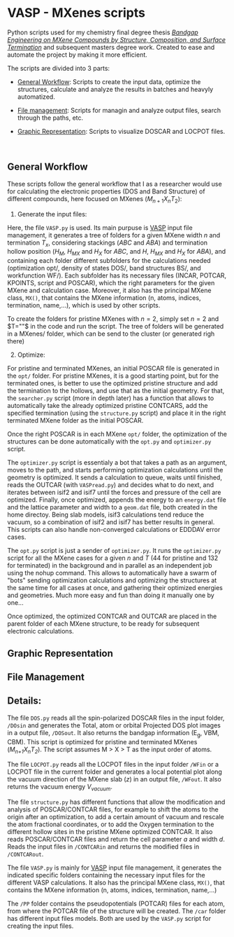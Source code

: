 # VASP - MXenes scripts
Python scripts used for my chemistry final degree thesis [_Bandgap Engineering on MXene Compounds by Structure, Composition, and Surface Termination_](http://hdl.handle.net/2445/189371) and subsequent masters degree work. Created to ease and automate the project by making it more efficient. 

The scripts are divided into 3 parts:

- [General Workflow](#general-workflow): Scripts to create the input data, optimize the structures, calculate and analyze the results in batches and heavyly automatized.

- [File management](#file-management): Scripts for managin and analyze output files, search through the paths, etc.

- [Graphic Representation](#graphic-representation): Scripts to visualize DOSCAR and LOCPOT files.

<br>

## General Workflow

These scripts follow the general workflow that I as a researcher would use for calculating the electronic properties (DOS and Band Structure) of different compounds, here focused on MXenes ($M_{n+1}X_nT_2$):

1. Generate the input files:

Here, the file `VASP.py` is used. Its main purpuse is [VASP](https://www.vasp.at/) input file management, it generates a tree of folders for a given MXene width $n$ and termination $T_x$, considering stackings ($ABC$ and $ABA$) and termination hollow position ($H_M$, $H_{MX}$ and $H_X$ for $ABC$,  and $H$, $H_{MX}$ and $H_X$ for $ABA$), and containing each folder different subfolders for the calculations needed (optimization opt/, density of states DOS/, band structures BS/, and workfunction WF/). Each subfolder has its necessary files (INCAR, POTCAR, KPOINTS, script and POSCAR), which the right parameters for the given MXene and calculation case. Moreover, it also has the principal MXene class, `MX()`, that contains the MXene information (n, atoms, indices, termination, name,...), which is used by other scripts.

To create the folders for pristine MXenes with $n=2$, simply set $n=2$ and $T=""$ in the code and run the script. The tree of folders will be generated in a MXenes/ folder, which can be send to the cluster (or generated righ there)

2. Optimize:

For pristine and terminated MXenes, an initial POSCAR file is generated in the `opt/` folder. For pristine MXenes, it is a good starting point, but for the terminated ones, is better to use the optimized pristine structure and add the termination to the hollows, and use that as the initial geometry. For that, the `searcher.py` script (more in depth later) has a function that allows to automatically take the already optimized pristine CONTCARS, add the specified termination (using the `structure.py` script) and place it in the right terminated MXene folder as the initial POSCAR.

Once the right POSCAR is in each MXene `opt/` folder, the optimization of the structures can be done automatically with the `opt.py` and `optimizer.py` script. 

The `optimizer.py` script is essentialy a bot that takes a path as an argument, moves to the path, and starts performing optimization calculations until the geometry is optimized. It sends a calculation to queue, waits until finished, reads the OUTCAR (with `VASPread.py`) and decides what to do next, and iterates between isif2 and isif7 until the forces and pressure of the cell are optimized. Finally, once optimized, appends the energy to an `energy.dat` file and the lattice parameter and width to a `geom.dat` file, both created in the home directoy. Being slab models, isif3 calculations tend reduce the vacuum, so a combination of isif2 and isif7 has better results in general. This scripts can also handle non-converged calculations or EDDDAV error cases.

The `opt.py` script is just a sender of `optimizer.py`. It runs the `optimizer.py` script for all the MXene cases for a given $n$ and $T$ (44 for pristine and 132 for terminated) in the background and in parallel as an independent job using the nohup command. This allows to automatically have a swarm of "bots" sending optimization calculations and optimizing the structures at the same time for all cases at once, and gathering their optimized energies and geometries. Much more easy and fun than doing it manually one by one...

Once optimized, the optimized CONTCAR and OUTCAR are placed in the parent folder of each MXene structure, to be ready for subsequent electronic calculations. 

## Graphic Representation

## File Management

## Details:
The file `DOS.py` reads all the spin-polarized DOSCAR files in the input folder, `/DOsin` and generates the Total, atom or orbital Projected DOS plot images in a output file, `/DOSout`. It also returns the bandgap information (E<sub>g</sub>, VBM, CBM). This script is optimized for pristine and terminated MXenes (_M<sub>n+1</sub>X<sub>n</sub>T<sub>2</sub>_). The script assumes M > X > T as the input order of atoms.

The file `LOCPOT.py` reads all the LOCPOT files in the input folder `/WFin` or a LOCPOT file in the current folder and generates a local potential plot along the vacuum direction of the MXene slab (_z_) in an output file, `/WFout`. It also returns the vacuum energy _V<sub>vacuum</sub>_.

The file `structure.py` has different functions that allow the modification and analysis of POSCAR/CONTCAR files, for example to shift the atoms to the origin after an optimization, to add a certain amount of vacuum and rescale the atom fractional coordinates, or to add the Oxygen termination to the different hollow sites in the pristine MXene optimized CONTCAR. It also reads POSCAR/CONTCAR files and return the cell parameter _a_ and width _d_. Reads the input files in `/CONTCARin` and returns the modified files in `/CONTCARout`.

The file `VASP.py` is mainly for [VASP](https://www.vasp.at/) input file management, it generates the indicated specific folders containing the necessary input files for the different VASP calculations. It also has the principal MXene class, `MX()`, that contains the MXene information (n, atoms, indices, termination, name,...)

The `/PP` folder contains the pseudopotentials (POTCAR) files for each atom, from where the POTCAR file of the structure will be created. The `/car` folder has different input files models. Both are used by the `VASP.py` script for creating the input files.
